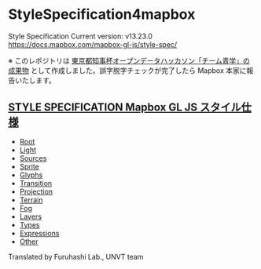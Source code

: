 # StyleSpecification4mapbox
Style Specification Current version: v13.23.0 https://docs.mapbox.com/mapbox-gl-js/style-spec/

※ このレポジトリは [東京都知事杯オープンデータハッカソン「チーム青学」の成果物](https://github.com/furuhashilab/Tochizi-hai-OpenDataHackathon/) として作成しました。誤字脱字チェックが完了したら Mapbox 本家に報告いたします。

## [STYLE SPECIFICATION Mapbox GL JS スタイル仕様](https://github.com/furuhashilab/StyleSpecification4mapbox/blob/main/style-spec.md)
* [Root](https://github.com/furuhashilab/StyleSpecification4mapbox/blob/main/Root.md)
* [Light](https://github.com/furuhashilab/StyleSpecification4mapbox/blob/main/Light.md)
* [Sources](https://github.com/furuhashilab/StyleSpecification4mapbox/blob/main/Sources.md)
* [Sprite](https://github.com/furuhashilab/StyleSpecification4mapbox/blob/main/Sprite.md)
* [Glyphs](https://github.com/furuhashilab/StyleSpecification4mapbox/blob/main/Glyphs.md)
* [Transition](https://github.com/furuhashilab/StyleSpecification4mapbox/blob/main/Transition.md)
* [Projection](https://github.com/furuhashilab/StyleSpecification4mapbox/blob/main/Projection.md)
* [Terrain](https://github.com/furuhashilab/StyleSpecification4mapbox/blob/main/Terrain.md)
* [Fog](https://github.com/furuhashilab/StyleSpecification4mapbox/blob/main/Fog.md)
* [Layers](https://github.com/furuhashilab/StyleSpecification4mapbox/blob/main/Layers.md)
* [Types](https://github.com/furuhashilab/StyleSpecification4mapbox/blob/main/Types.md)
* [Expressions](https://github.com/furuhashilab/StyleSpecification4mapbox/blob/main/Expressions.md)
* [Other](https://github.com/furuhashilab/StyleSpecification4mapbox/blob/main/Other.md)

Translated by Furuhashi Lab., UNVT team
